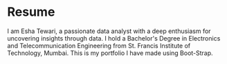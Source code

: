 # Resume
 I am Esha Tewari, a passionate data analyst with a deep enthusiasm for uncovering insights through data. I hold a Bachelor's Degree in Electronics and Telecommunication Engineering from St. Francis Institute of Technology, Mumbai. This is my portfolio I have made using Boot-Strap.
